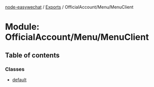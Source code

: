 [node-easywechat](../README.md) / [Exports](../modules.md) / OfficialAccount/Menu/MenuClient

# Module: OfficialAccount/Menu/MenuClient

## Table of contents

### Classes

- [default](../classes/OfficialAccount_Menu_MenuClient.default.md)
